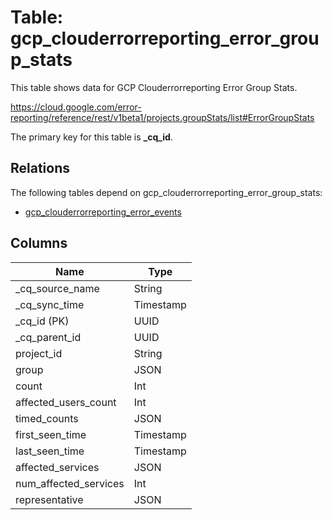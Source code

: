 # Table: gcp_clouderrorreporting_error_group_stats

This table shows data for GCP Clouderrorreporting Error Group Stats.

https://cloud.google.com/error-reporting/reference/rest/v1beta1/projects.groupStats/list#ErrorGroupStats

The primary key for this table is **_cq_id**.

## Relations

The following tables depend on gcp_clouderrorreporting_error_group_stats:
  - [gcp_clouderrorreporting_error_events](gcp_clouderrorreporting_error_events)

## Columns

| Name          | Type          |
| ------------- | ------------- |
|_cq_source_name|String|
|_cq_sync_time|Timestamp|
|_cq_id (PK)|UUID|
|_cq_parent_id|UUID|
|project_id|String|
|group|JSON|
|count|Int|
|affected_users_count|Int|
|timed_counts|JSON|
|first_seen_time|Timestamp|
|last_seen_time|Timestamp|
|affected_services|JSON|
|num_affected_services|Int|
|representative|JSON|